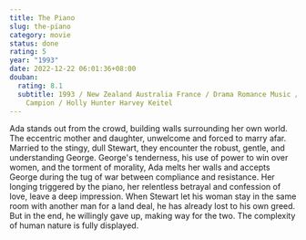 ```yaml
---
title: The Piano
slug: the-piano
category: movie
status: done
rating: 5
year: "1993"
date: 2022-12-22 06:01:36+08:00
douban:
  rating: 8.1
  subtitle: 1993 / New Zealand Australia France / Drama Romance Music / Jane
    Campion / Holly Hunter Harvey Keitel
---
```


Ada stands out from the crowd, building walls surrounding her own world. The eccentric mother and daughter, unwelcome and forced to marry afar. Married to the stingy, dull Stewart, they encounter the robust, gentle, and understanding George. George's tenderness, his use of power to win over women, and the torment of morality, Ada melts her walls and accepts George during the tug of war between compliance and resistance. Her longing triggered by the piano, her relentless betrayal and confession of love, leave a deep impression. When Stewart let his woman stay in the same room with another man for a land deal, he has already lost to his own greed. But in the end, he willingly gave up, making way for the two. The complexity of human nature is fully displayed.
